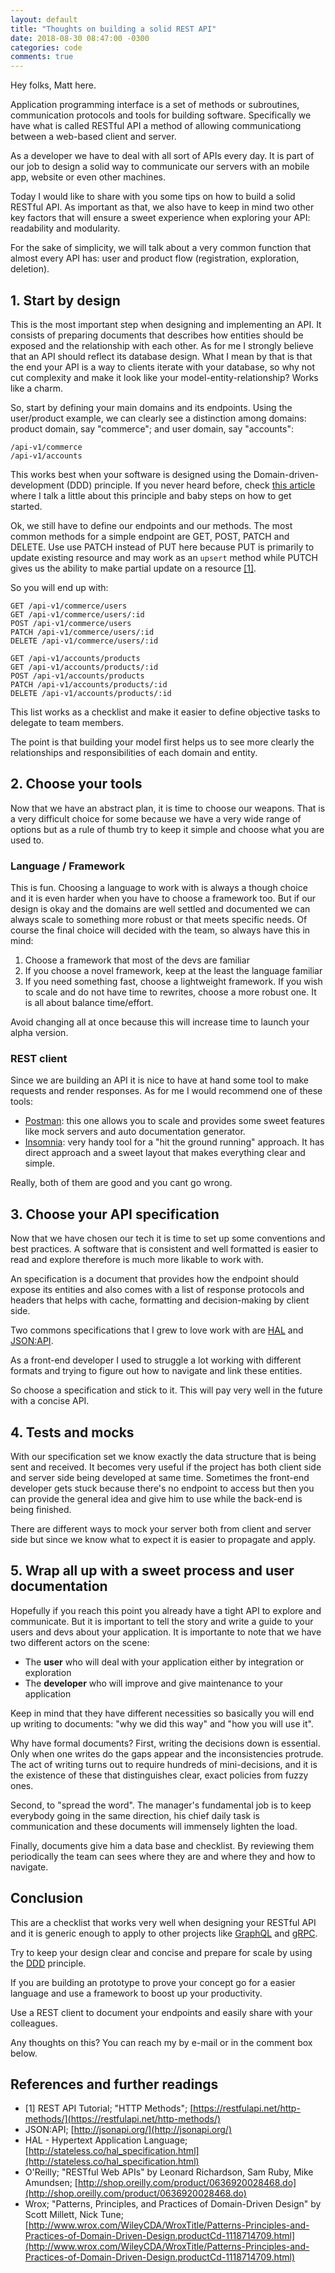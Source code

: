 ```yaml
---
layout: default
title: "Thoughts on building a solid REST API"
date: 2018-08-30 08:47:00 -0300
categories: code
comments: true
---
```


Hey folks, Matt here.

Application programming interface is a set of methods or subroutines, communication protocols and tools for building software. Specifically we have what is called RESTful API a method of allowing communicationg between a web-based client and server.

As a developer we have to deal with all sort of APIs every day. It is part of our job to design a solid way to communicate our servers with an mobile app, website or even other machines.

Today I would like to share with you some tips on how to build a solid RESTful API. As important as that, we also have to keep in mind two other key factors that will ensure a sweet experience when exploring your API: readability and modularity.

For the sake of simplicity, we will talk about a very common function that almost every API has: user and product flow (registration, exploration, deletion).

## 1. Start by design

This is the most important step when designing and implementing an API. It consists of preparing documents that describes how entities should be exposed and the relationship with each other. As for me I strongly believe that an API should reflect its database design. What I mean by that is that the end your API is a way to clients iterate with your database, so why not cut complexity and make it look like your model-entity-relationship? Works like a charm.

So, start by defining your main domains and its endpoints. Using the user/product example, we can clearly see a distinction among domains: product domain, say "commerce"; and user domain, say "accounts":

```
/api-v1/commerce
/api-v1/accounts
```

This works best when your software is designed using the Domain-driven-development (DDD) principle. If you never heard before, check [this article](Building_a_modular_project) where I talk a little about this principle and baby steps on how to get started.

Ok, we still have to define our endpoints and our methods. The most common methods for a simple endpoint are GET, POST, PATCH and DELETE. Use use PATCH instead of PUT here because PUT is primarily to update existing resource and may work as an `upsert` method while PUTCH gives us the ability to make partial update on a resource [[1]](#).

So you will end up with:

```
GET /api-v1/commerce/users
GET /api-v1/commerce/users/:id
POST /api-v1/commerce/users
PATCH /api-v1/commerce/users/:id
DELETE /api-v1/commerce/users/:id

GET /api-v1/accounts/products
GET /api-v1/accounts/products/:id
POST /api-v1/accounts/products
PATCH /api-v1/accounts/products/:id
DELETE /api-v1/accounts/products/:id
```

This list works as a checklist and make it easier to define objective tasks to delegate to team members.

The point is that building your model first helps us to see more clearly the relationships and responsibilities of each domain and entity.

## 2. Choose your tools

Now that we have an abstract plan, it is time to choose our weapons. That is a very difficult choice for some because we have a very wide range of options but as a rule of thumb try to keep it simple and choose what you are used to.

### Language / Framework

This is fun. Choosing a language to work with is always a though choice and it is even harder when you have to choose a framework too. But if our design is okay and the domains are well settled and documented we can always scale to something more robust or that meets specific needs. Of course the final choice will decided with the team, so always have this in mind:

1. Choose a framework that most of the devs are familiar
2. If you choose a novel framework, keep at the least the language familiar
3. If you need something fast, choose a lightweight framework. If you wish to scale and do not have time to rewrites, choose a more robust one. It is all about balance time/effort.

Avoid changing all at once because this will increase time to launch your alpha version.

### REST client

Since we are building an API it is nice to have at hand some tool to make requests and render responses. As for me I would recommend one of these tools:

- [Postman](https://www.getpostman.com/): this one allows you to scale and provides some sweet features like mock servers and auto documentation generator.
- [Insomnia](https://insomnia.rest/): very handy tool for a "hit the ground running" approach. It has direct approach and a sweet layout that makes everything clear and simple.

Really, both of them are good and you cant go wrong.

## 3. Choose your API specification

Now that we have chosen our tech it is time to set up some conventions and best practices. A software that is consistent and well formatted is easier to read and explore therefore is much more likable to work with.

An specification is a document that provides how the endpoint should expose its entities and also comes with a list of response protocols and headers that helps with cache, formatting and decision-making by client side.

Two commons specifications that I grew to love work with are [HAL](http://stateless.co/hal_specification.html) and [JSON:API](http://jsonapi.org/).

As a front-end developer I used to struggle a lot working with different formats and trying to figure out how to navigate and link these entities.

So choose a specification and stick to it. This will pay very well in the future with a concise API.

## 4. Tests and mocks

With our specification set we know exactly the data structure that is being sent and received. It becomes very useful if the project has both client side and server side being developed at same time. Sometimes the front-end developer gets stuck because there's no endpoint to access but then you can provide the general idea and give him to use while the back-end is being finished.

There are different ways to mock your server both from client and server side but since we know what to expect it is easier to propagate and apply.

## 5. Wrap all up with a sweet process and user documentation

Hopefully if you reach this point you already have a tight API to explore and communicate. But it is important to tell the story and write a guide to your users and devs about your application. It is importante to note that we have two different actors on the scene:

- The **user** who will deal with your application either by integration or exploration
- The **developer** who will improve and give maintenance to your application

Keep in mind that they have different necessities so basically you will end up writing to documents: "why we did this way" and "how you will use it".

Why have formal documents? First, writing the decisions down is essential. Only when one writes do the gaps appear and the inconsistencies protrude. The act of writing turns out to require hundreds of mini-decisions, and it is the existence of these that distinguishes clear, exact policies from fuzzy ones.

Second, to "spread the word". The manager's fundamental job is to keep everybody going in the same direction, his chief daily task is communication and these documents will immensely lighten the load.

Finally, documents give him a data base and checklist. By reviewing them periodically the team can sees where they are and where they and how to navigate.

## Conclusion

This are a checklist that works very well when designing your RESTful API and it is generic enough to apply to other projects like [GraphQL](https://graphql.org/) and [gRPC](https://grpc.io/).

Try to keep your design clear and concise and prepare for scale by using the [DDD](Building_a_modular_project) principle.

If you are building an prototype to prove your concept go for a easier language and use a framework to boost up your productivity.

Use a REST client to document your endpoints and easily share with your colleagues.

Any thoughts on this? You can reach my by e-mail or in the comment box below.

## References and further readings

- [1] REST API Tutorial; "HTTP Methods"; [https://restfulapi.net/http-methods/](https://restfulapi.net/http-methods/)
- JSON:API; [http://jsonapi.org/](http://jsonapi.org/)
- HAL - Hypertext Application Language; [http://stateless.co/hal_specification.html](http://stateless.co/hal_specification.html)
- O'Reilly; "RESTful Web APIs" by Leonard Richardson, Sam Ruby, Mike Amundsen; [http://shop.oreilly.com/product/0636920028468.do](http://shop.oreilly.com/product/0636920028468.do)
- Wrox; "Patterns, Principles, and Practices of Domain-Driven Design"
  by Scott Millett, Nick Tune; [http://www.wrox.com/WileyCDA/WroxTitle/Patterns-Principles-and-Practices-of-Domain-Driven-Design.productCd-1118714709.html](http://www.wrox.com/WileyCDA/WroxTitle/Patterns-Principles-and-Practices-of-Domain-Driven-Design.productCd-1118714709.html)
